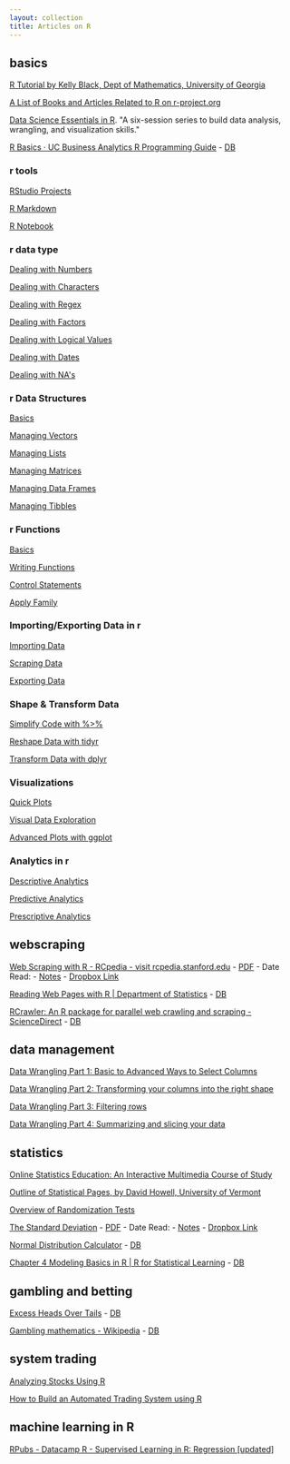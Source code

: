 ```yaml
---
layout: collection
title: Articles on R
---
```


## basics

[R Tutorial by Kelly Black, Dept of Mathematics, University of Georgia](http://www.cyclismo.org/tutorial/R/index.html#)

[A List of Books and Articles Related to R on r-project.org](https://www.r-project.org/doc/bib/R-jabref.html)

[Data Science Essentials in R](https://uvastatlab.github.io/phdplus/index.html).  "A  six-session series to build data analysis, wrangling, and visualization skills."

[R Basics · UC Business Analytics R Programming Guide](http://uc-r.github.io/basics) - [DB](https://www.dropbox.com/s/13sh2gefumeqwhl/R%20Basics%20%C2%B7%20UC%20Business%20Analytics%20R%20Programming%20Guide.pdf?dl=0)

### r tools

[RStudio Projects](http://uc-r.github.io/r_projects)

[R Markdown](http://uc-r.github.io/r_markdown)

[R Notebook](http://uc-r.github.io/r_notebook)

### r data type

[Dealing with Numbers](http://uc-r.github.io/section3_numbers)

[Dealing with Characters](http://uc-r.github.io/characters)

[Dealing with Regex](http://uc-r.github.io/regex)

[Dealing with Factors](http://uc-r.github.io/factors)

[Dealing with Logical Values](http://uc-r.github.io/logicals)

[Dealing with Dates](http://uc-r.github.io/dates)

[Dealing with NA's](http://uc-r.github.io/missing_values)

### r Data Structures

[Basics](http://uc-r.github.io/structure_basics)

[Managing Vectors](http://uc-r.github.io/vectors)

[Managing Lists](http://uc-r.github.io/lists)

[Managing Matrices](http://uc-r.github.io/matrices)

[Managing Data Frames](http://uc-r.github.io/dataframes)

[Managing Tibbles](http://uc-r.github.io/tibbles)

### r Functions

[Basics](http://uc-r.github.io/function_basics)

[Writing Functions](http://uc-r.github.io/functions)

[Control Statements](http://uc-r.github.io/control_statements)

[Apply Family](http://uc-r.github.io/apply_family)

### Importing/Exporting Data in r

[Importing Data](http://uc-r.github.io/import)

[Scraping Data](http://uc-r.github.io/scraping)

[Exporting Data](http://uc-r.github.io/exporting)

### Shape & Transform Data

[Simplify Code with %>%](http://uc-r.github.io/pipe)

[Reshape Data with tidyr](http://uc-r.github.io/tidyr)

[Transform Data with dplyr](http://uc-r.github.io/dplyr)

### Visualizations

[Quick Plots](http://uc-r.github.io/quickplots)

[Visual Data Exploration](http://uc-r.github.io/gda)

[Advanced Plots with ggplot](http://uc-r.github.io/ggplot)

### Analytics in r

[Descriptive Analytics](http://uc-r.github.io/descriptive)

[Predictive Analytics](http://uc-r.github.io/predictive)

[Prescriptive Analytics](http://uc-r.github.io/prescriptive)


## webscraping

[Web Scraping with R - RCpedia - visit rcpedia.stanford.edu](https://sites.google.com/a/stanford.edu/rcpedia/screen-scraping/web-scraping-with-r) - [PDF]() - Date Read: - [Notes]() - [Dropbox Link](https://www.dropbox.com/s/4goegyyjl879zct/Web%20Scraping%20with%20R%20-%20RCpedia%20-%20%E2%9A%A0%EF%B8%8Fvisit%20rcpedia.stanford.edu.pdf?dl=0)

[Reading Web Pages with R | Department of Statistics](https://statistics.berkeley.edu/computing/faqs/reading-web-pages-r) - [DB](https://www.dropbox.com/s/ag9pq7bm1pma1ot/Reading%20Web%20Pages%20with%20R%20%7C%20Department%20of%20Statistics.pdf?dl=0)

[RCrawler: An R package for parallel web crawling and scraping - ScienceDirect](https://www.sciencedirect.com/science/article/pii/S2352711017300110) - [DB](https://www.dropbox.com/s/klth9i8nxgi87iv/RCrawler%3A%20An%20R%20package%20for%20parallel%20web%20crawling%20and%20scraping%20-%20ScienceDirect.pdf?dl=0)

## data management

[Data Wrangling Part 1: Basic to Advanced Ways to Select Columns](https://suzan.rbind.io/2018/01/dplyr-tutorial-1/)

[Data Wrangling Part 2: Transforming your columns into the right shape](https://suzan.rbind.io/2018/02/dplyr-tutorial-2/)

[Data Wrangling Part 3: Filtering rows](https://suzan.rbind.io/2018/02/dplyr-tutorial-3/)

[Data Wrangling Part 4: Summarizing and slicing your data](https://suzan.rbind.io/2018/04/dplyr-tutorial-4/#summarising-data)

## statistics

[Online Statistics Education: An Interactive Multimedia Course of Study](http://onlinestatbook.com/2/index.html)

[Outline of Statistical Pages, by David Howell, University of Vermont](https://www.uvm.edu/~dhowell/StatPages/)

[Overview of Randomization Tests
](http://www.uvm.edu/~dhowell/StatPages/Randomization%20Tests/RandomizationTestsOverview.html#Lunneborg)

[The Standard Deviation](https://www.le.ac.uk/oerresources/ssds/numeracyskills/page_17.htm) - [PDF]() - Date Read: - [Notes]() - [Dropbox Link](https://www.dropbox.com/s/k4sweiy26bozrub/The%20Standard%20Deviation.pdf?dl=0)

[Normal Distribution Calculator](https://onlinestatbook.com/2/calculators/normal_dist.html) - [DB](https://www.dropbox.com/s/3mdmnbut8rososm/Normal%20Distribution.pdf?dl=0)

[Chapter 4 Modeling Basics in R | R for Statistical Learning](https://daviddalpiaz.github.io/r4sl/modeling-basics-in-r.html) - [DB](https://www.dropbox.com/s/ek2342euh361pb5/Chapter%204%20Modeling%20Basics%20in%20R%20%7C%20R%20for%20Statistical%20Learning-2.pdf?dl=0)

## gambling and betting

[Excess Heads Over Tails](http://www.math.unl.edu/~sdunbar1/ProbabilityTheory/Lessons/BernoulliTrials/ExcessHeads/excessheads.shtml) - [DB](https://www.dropbox.com/s/jrixt4v555n3hwf/PDF%20document.pdf?dl=0)

[Gambling mathematics - Wikipedia](https://en.m.wikipedia.org/wiki/Gambling_mathematics) - [DB](https://www.dropbox.com/s/au7g4fx458gz8fz/Gambling%20mathematics%20-%20Wikipedia.pdf?dl=0)

## system trading

[Analyzing Stocks Using R](https://towardsdatascience.com/analyzing-stocks-using-r-550be7f5f20d)

[How to Build an Automated Trading System using R](https://towardsdatascience.com/how-to-build-an-automated-trading-system-using-r-34892b6d3320)

## machine learning in R

[RPubs - Datacamp R - Supervised Learning in R: Regression [updated]](https://rpubs.com/AIventurer/datacamp_r_regr)